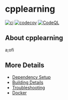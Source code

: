 # cpplearning

[![ci](https://github.com/ARSTBLACK/cpplearning/actions/workflows/ci.yml/badge.svg)](https://github.com/ARSTBLACK/cpplearning/actions/workflows/ci.yml)
[![codecov](https://codecov.io/gh/ARSTBLACK/cpplearning/branch/main/graph/badge.svg)](https://codecov.io/gh/ARSTBLACK/cpplearning)
[![CodeQL](https://github.com/ARSTBLACK/cpplearning/actions/workflows/codeql-analysis.yml/badge.svg)](https://github.com/ARSTBLACK/cpplearning/actions/workflows/codeql-analysis.yml)

## About cpplearning
a;ofi


## More Details

 * [Dependency Setup](README_dependencies.md)
 * [Building Details](README_building.md)
 * [Troubleshooting](README_troubleshooting.md)
 * [Docker](README_docker.md)
